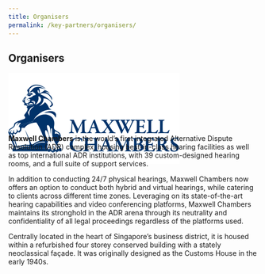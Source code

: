 ```yaml
---
title: Organisers
permalink: /key-partners/organisers/
---
```

<style>
   
  .img-logo {
    height: 110px;
    width: auto; 
    margin-left: 0; 
    }

</style>

## Organisers


<div class="img-logo">
  <img src="/images/maxwell-chambers-logo.png" title="Maxwell Chambers" alt="Maxwell Chambers">
</div>

<b>Maxwell Chambers</b> is the world’s first integrated Alternative Dispute Resolution (ADR) complex, housing best-in-class hearing facilities as well as top international ADR institutions, with 39 custom-designed hearing rooms, and a full suite of support services.

In addition to conducting 24/7 physical hearings, Maxwell Chambers now offers an option to conduct both hybrid and virtual hearings, while catering to clients across different time zones. Leveraging on its state-of-the-art hearing capabilities and video conferencing platforms, Maxwell Chambers maintains its stronghold in the ADR arena through its neutrality and confidentiality of all legal proceedings regardless of the platforms used.

Centrally located in the heart of Singapore’s business district, it is housed within a refurbished four storey conserved building with a stately neoclassical façade. It was originally designed as the Customs House in the early 1940s.
